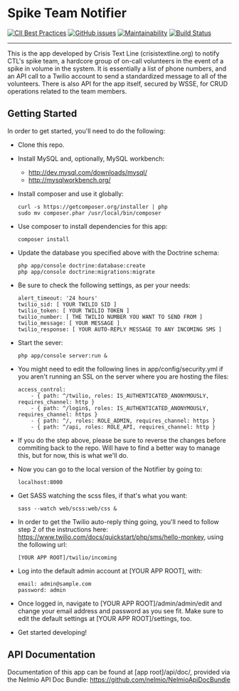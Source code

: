 Spike Team Notifier
===================

[![CII Best Practices](https://bestpractices.coreinfrastructure.org/projects/1431/badge)](https://bestpractices.coreinfrastructure.org/projects/1431)
[![GitHub issues](https://img.shields.io/github/issues/MySolace/SpikeTeamNotifier.svg)](https://github.com/MySolace/SpikeTeamNotifier/issues)
[![Maintainability](https://api.codeclimate.com/v1/badges/53481b14f66c640ce96f/maintainability)](https://codeclimate.com/github/MySolace/SpikeTeamNotifier/maintainability)
[![Build Status](https://travis-ci.org/MySolace/SpikeTeamNotifier.svg?branch=master)](https://travis-ci.org/MySolace/SpikeTeamNotifier)

---

This is the app developed by Crisis Text Line (crisistextline.org) to notify CTL's spike team, a hardcore group of on-call volunteers in the event of a spike in volume in the system. It is essentially a list of phone numbers, and an API call to a Twilio account to send a standardized message to all of the volunteers. There is also API for the app itself, secured by WSSE, for CRUD operations related to the team members.

Getting Started
---------------

In order to get started, you'll need to do the following:

* Clone this repo.

* Install MySQL and, optionally, MySQL workbench:
    * http://dev.mysql.com/downloads/mysql/
    * http://mysqlworkbench.org/

* Install composer and use it globally:
    ```
    curl -s https://getcomposer.org/installer | php
    sudo mv composer.phar /usr/local/bin/composer
    ```

* Use composer to install dependencies for this app:
    ```
    composer install
    ```

* Update the database you specified above with the Doctrine schema:
    ```
    php app/console doctrine:database:create
    php app/console doctrine:migrations:migrate
    ```

* Be sure to check the following settings, as per your needs:
    ```
    alert_timeout: '24 hours'
    twilio_sid: [ YOUR TWILIO SID ]
    twilio_token: [ YOUR TWILIO TOKEN ]
    twilio_number: [ THE TWILIO NUMBER YOU WANT TO SEND FROM ]
    twilio_message: [ YOUR MESSAGE ]
    twilio_response: [ YOUR AUTO-REPLY MESSAGE TO ANY INCOMING SMS ]
    ```

* Start the sever:
    ```
    php app/console server:run &
    ```

* You might need to edit the following lines in app/config/security.yml if you aren't running an SSL on the server where you are hosting the files:
    ```
    access_control:
        - { path: ^/twilio, roles: IS_AUTHENTICATED_ANONYMOUSLY, requires_channel: http }
        - { path: ^/login$, roles: IS_AUTHENTICATED_ANONYMOUSLY, requires_channel: https }
        - { path: ^/, roles: ROLE_ADMIN, requires_channel: https }
        - { path: ^/api, roles: ROLE_API, requires_channel: http }
    ```

* If you do the step above, please be sure to reverse the changes before commiting back to the repo. Will have to find a better way to manage this, but for now, this is what we'll do.

* Now you can go to the local version of the Notifier by going to:
   ```
   localhost:8000
   ```

* Get SASS watching the scss files, if that's what you want:
    ```
    sass --watch web/scss:web/css &
    ```

* In order to get the Twilio auto-reply thing going, you'll need to follow step 2 of the instructions here: https://www.twilio.com/docs/quickstart/php/sms/hello-monkey, using the following url:
    ```
    [YOUR APP ROOT]/twilio/incoming
    ```

* Log into the default admin account at [YOUR APP ROOT], with:
    ```
    email: admin@sample.com
    password: admin
    ```

* Once logged in, navigate to [YOUR APP ROOT]/admin/admin/edit and change your email address and password as you see fit. Make sure to edit the default settings at [YOUR APP ROOT]/settings, too.

* Get started developing!

API Documentation
-----------------

Documentation of this app can be found at [app root]/api/doc/, provided via the Nelmio API Doc Bundle: https://github.com/nelmio/NelmioApiDocBundle
